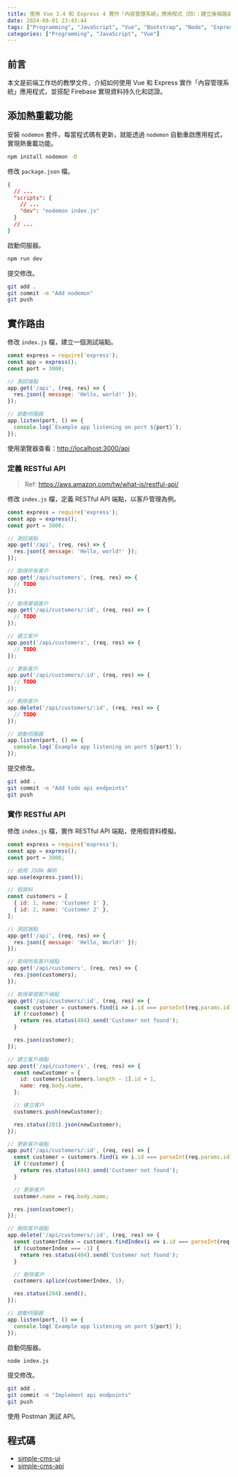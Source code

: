 ```yaml
---
title: 使用 Vue 3.4 和 Express 4 實作「內容管理系統」應用程式（四）：建立後端路由
date: 2024-08-01 23:43:44
tags: ["Programming", "JavaScript", "Vue", "Bootstrap", "Node", "Express", "Firebase", "Firestore", "CMS"]
categories: ["Programming", "JavaScript", "Vue"]
---
```


## 前言

本文是前端工作坊的教學文件，介紹如何使用 Vue 和 Express 實作「內容管理系統」應用程式，並搭配 Firebase 實現資料持久化和認證。

## 添加熱重載功能

安裝 `nodemon` 套件，每當程式碼有更新，就能透過 `nodemon` 自動重啟應用程式，實現熱重載功能。

```bash
npm install nodemon -D
```

修改 `package.json` 檔。

```json
{
  // ...
  "scripts": {
    // ...
    "dev": "nodemon index.js"
  }
  // ...
}
```

啟動伺服器。

```bash
npm run dev
```

提交修改。

```bash
git add .
git commit -m "Add nodemon"
git push
```

## 實作路由

修改 `index.js` 檔，建立一個測試端點。

```js
const express = require('express');
const app = express();
const port = 3000;

// 測試端點
app.get('/api', (req, res) => {
  res.json({ message: 'Hello, world!' });
});

// 啟動伺服器
app.listen(port, () => {
  console.log(`Example app listening on port ${port}`);
});
```

使用瀏覽器查看：<http://localhost:3000/api>

### 定義 RESTful API

> Ref: <https://aws.amazon.com/tw/what-is/restful-api/>

修改 `index.js` 檔，定義 RESTful API 端點，以客戶管理為例。

```js
const express = require('express');
const app = express();
const port = 3000;

// 測試端點
app.get('/api', (req, res) => {
  res.json({ message: 'Hello, world!' });
});

// 取得所有客戶
app.get('/api/customers', (req, res) => {
  // TODO
});

// 取得單個客戶
app.get('/api/customers/:id', (req, res) => {
  // TODO
});

// 建立客戶
app.post('/api/customers', (req, res) => {
  // TODO
});

// 更新客戶
app.put('/api/customers/:id', (req, res) => {
  // TODO
});

// 刪除客戶
app.delete('/api/customers/:id', (req, res) => {
  // TODO
});

// 啟動伺服器
app.listen(port, () => {
  console.log(`Example app listening on port ${port}`);
});
```

提交修改。

```bash
git add .
git commit -m "Add todo api endpoints"
git push
```

### 實作 RESTful API

修改 `index.js` 檔，實作 RESTful API 端點，使用假資料模擬。

```js
const express = require('express');
const app = express();
const port = 3000;

// 啟用 JSON 解析
app.use(express.json());

// 假資料
const customers = [
  { id: 1, name: 'Customer 1' },
  { id: 2, name: 'Customer 2' },
];

// 測試端點
app.get('/api', (req, res) => {
  res.json({ message: 'Hello, World!' });
});

// 取得所有客戶端點
app.get('/api/customers', (req, res) => {
  res.json(customers);
});

// 取得單個客戶端點
app.get('/api/customers/:id', (req, res) => {
  const customer = customers.find(i => i.id === parseInt(req.params.id));
  if (!customer) {
    return res.status(404).send('Customer not found');
  }

  res.json(customer);
});

// 建立客戶端點
app.post('/api/customers', (req, res) => {
  const newCustomer = {
    id: customers[customers.length - 1].id + 1,
    name: req.body.name,
  };

  // 建立客戶
  customers.push(newCustomer);

  res.status(201).json(newCustomer);
});

// 更新客戶端點
app.put('/api/customers/:id', (req, res) => {
  const customer = customers.find(i => i.id === parseInt(req.params.id));
  if (!customer) {
    return res.status(404).send('Customer not found');
  }

  // 更新客戶
  customer.name = req.body.name;

  res.json(customer);
});

// 刪除客戶端點
app.delete('/api/customers/:id', (req, res) => {
  const customerIndex = customers.findIndex(i => i.id === parseInt(req.params.id));
  if (customerIndex === -1) {
    return res.status(404).send('Customer not found');
  }

  // 刪除客戶
  customers.splice(customerIndex, 1);

  res.status(204).send();
});

// 啟動伺服器
app.listen(port, () => {
  console.log(`Example app listening on port ${port}`);
});
```

啟動伺服器。

```bash
node index.js
```

提交修改。

```bash
git add .
git commit -m "Implement api endpoints"
git push
```

使用 Postman 測試 API。

## 程式碼

- [simple-cms-ui](https://github.com/memochou1993/simple-cms-ui)
- [simple-cms-api](https://github.com/memochou1993/simple-cms-api)

